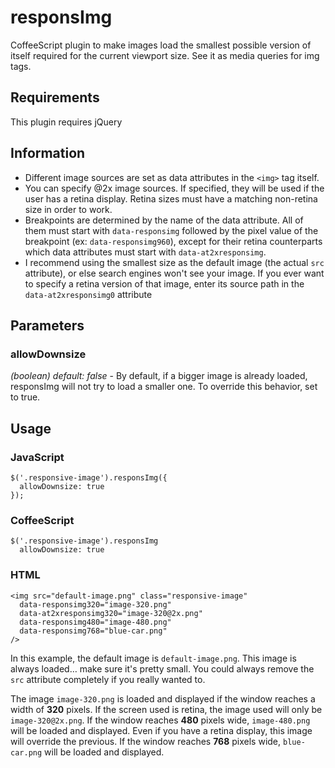 responsImg
==========

CoffeeScript plugin to make images load the smallest possible version of itself required for the current viewport size. See it as media queries for img tags.

Requirements
------------

This plugin requires jQuery

Information
-----------
- Different image sources are set as data attributes in the `<img>` tag itself.
- You can specify @2x image sources. If specified, they will be used if the user has a retina display. Retina sizes must have a matching non-retina size in order to work.
- Breakpoints are determined by the name of the data attribute. All of them must start with `data-responsimg` followed by the pixel value of the breakpoint (ex: `data-responsimg960`), except for their retina counterparts which data attributes must start with `data-at2xresponsimg`.
- I recommend using the smallest size as the default image (the actual `src` attribute), or else search engines won't see your image. If you ever want to specify a retina version of that image, enter its source path in the `data-at2xresponsimg0` attribute

Parameters
----------

### allowDownsize
*(boolean) default: false* - By default, if a bigger image is already loaded, responsImg will not try to load a smaller one. To override this behavior, set to true.

Usage
-----
### JavaScript
	$('.responsive-image').responsImg({
	  allowDownsize: true
	});

### CoffeeScript
	$('.responsive-image').responsImg
	  allowDownsize: true

### HTML
	<img src="default-image.png" class="responsive-image"
	  data-responsimg320="image-320.png"
      data-at2xresponsimg320="image-320@2x.png"
      data-responsimg480="image-480.png"
      data-responsimg768="blue-car.png"
    />
    
In this example, the default image is `default-image.png`. This image is always loaded… make sure it's pretty small. You could always remove the `src` attribute completely if you really wanted to.

The image `image-320.png` is loaded and displayed if the window reaches a width of **320** pixels. If the screen used is retina, the image used will only be `image-320@2x.png`. If the window reaches **480** pixels wide, `image-480.png` will be loaded and displayed. Even if you have a retina display, this image will override the previous. If the window reaches **768** pixels wide, `blue-car.png` will be loaded and displayed.